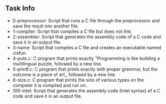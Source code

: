 ## Task Info
* 0-preprocessor: Script that runs a C file through the preprocessor and save the result into another file.
* 1-compiler: Script that compiles a C file but does not link.
* 2-assembler: Script that generates the assembly code of a C code and save it in an output file.
* 3-name: Script that compiles a C file and creates an executable named cisfun.
* 4-puts.c: C program that prints exactly "Programming is like building a multilingual puzzle, followed by a new line.
* 5-printf.c: C program that prints exactly with proper grammar, but the outcome is a piece of art,, followed by a new line.
* 6-size.c: C program that prints the size of various types on the computer it is compiled and run on.
* 100-intel: Script that generates the assembly code (Intel syntax) of a C code and save it in an output file.
